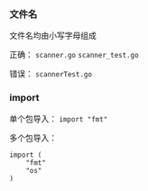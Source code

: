### 文件名

文件名均由小写字母组成

正确：
`scanner.go`
`scanner_test.go`

错误：
`scannerTest.go`


### import

单个包导入：
`import "fmt"`

多个包导入：
```
import (
    "fmt"
    "os"
)
```


